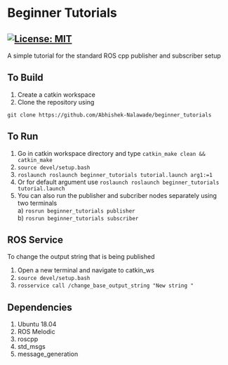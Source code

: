 # Beginner Tutorials
[![License: MIT](https://img.shields.io/badge/License-MIT-green.svg)](https://opensource.org/licenses/MIT)
-------

A simple tutorial for the standard ROS cpp publisher and subscriber setup


## To Build
1) Create a catkin workspace
2) Clone the repository using

```
git clone https://github.com/Abhishek-Nalawade/beginner_tutorials
```

## To Run
1) Go in catkin workspace directory and type ```catkin_make clean && catkin_make```
2) ```source devel/setup.bash```
3) ```roslaunch roslaunch beginner_tutorials tutorial.launch arg1:=1```
3) Or for default argument use ```roslaunch roslaunch beginner_tutorials tutorial.launch```
4) You can also run the publisher and subcriber nodes separately using two terminals\
	a) ```rosrun beginner_tutorials publisher```\
	b) ```rosrun beginner_tutorials subscriber```

## ROS Service
To change the output string that is being published
1) Open a new terminal and navigate to catkin_ws
2) ```source devel/setup.bash```
3) ```rosservice call /change_base_output_string "New string "```

## Dependencies
1) Ubuntu 18.04
2) ROS Melodic
3) roscpp
4) std_msgs
5) message_generation
